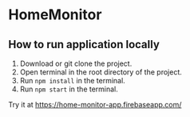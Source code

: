 # HomeMonitor

## How to run application locally

1. Download or git clone the project.
2. Open terminal in the root directory of the project.
3. Run `npm install` in the terminal.
4. Run `npm start` in the terminal.

Try it at https://home-monitor-app.firebaseapp.com/